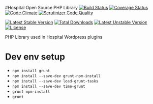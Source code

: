 #Hospital Open Source PHP Library
[![Build Status](https://travis-ci.org/amarcinkowski/hospitalplugin.svg?branch=master)](https://travis-ci.org/amarcinkowski/hospitalplugin)
[![Coverage Status](https://coveralls.io/repos/amarcinkowski/hospitalplugin/badge.svg?branch=master)](https://coveralls.io/r/amarcinkowski/hospitalplugin?branch=master)
[![Code Climate](https://codeclimate.com/github/amarcinkowski/hospitalplugin/badges/gpa.svg)](https://codeclimate.com/github/amarcinkowski/hospitalplugin)
[![Scrutinizer Code Quality](https://scrutinizer-ci.com/g/amarcinkowski/hospitalplugin/badges/quality-score.png?b=master)](https://scrutinizer-ci.com/g/amarcinkowski/hospitalplugin/?branch=master)

[![Latest Stable Version](https://poser.pugx.org/amarcinkowski/hospitalplugin/v/stable.svg)](https://packagist.org/packages/amarcinkowski/hospitalplugin) [![Total Downloads](https://poser.pugx.org/amarcinkowski/hospitalplugin/downloads.svg)](https://packagist.org/packages/amarcinkowski/hospitalplugin) [![Latest Unstable Version](https://poser.pugx.org/amarcinkowski/hospitalplugin/v/unstable.svg)](https://packagist.org/packages/amarcinkowski/hospitalplugin) [![License](https://poser.pugx.org/amarcinkowski/hospitalplugin/license.svg)](https://packagist.org/packages/amarcinkowski/hospitalplugin)

PHP Library used in Hospital Wordpress plugins

Dev env setup
==================
* `npm install grunt`
* `npm install --save-dev grunt-npm-install`
* `npm install --save-dev load-grunt-tasks`
* `npm install --save-dev time-grunt`
* `grunt npm-install`
* `grunt`

